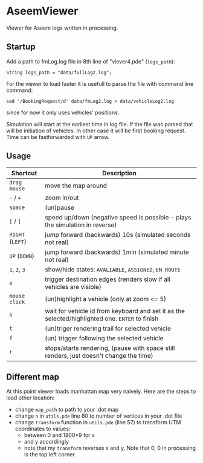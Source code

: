 # AseemViewer
Viewer for Aseem logs written in processing.

## Startup
Add a path to fmLog.log file in 8th line of "viever4.pde" (`logs_path`):
```
String logs_path = "data/fullLog2.log";
```

For the viewer to load faster it is usefull to parse the file with command line command:
```
sed '/BookingRequest/d' data/fmLog2.log > data/vehicleLog2.log 
```
since for now it only uses vehicles' positions.

Simulation will start at the earliest time in log file. If the file was parsed that will be
initiation of vehicles. In other case it will be first booking request. Time can be fastforwarded with `UP` arrow.

## Usage

| Shortcut | Description|
| --- | --- |
| `drag mouse` | move the map around |
| `-` / `+` | zoom in/out |
| `space` | (un)pause |
| `[` / `]` | speed up/down (negative speed is possible - plays the simulation in reverse) |
|  `RIGHT` (`LEFT`)| jump forward (backwards) 10s (simulated seconds not real) |
|`UP` (`DOWN`) | jump forward (backwards) 1min (simulated minute not real) |
| `1`, `2`, `3` | show/hide states: `AVALIABLE`, `ASSIGNED`, `EN ROUTE`| 
| `e` | trigger destination edges (renders slow if all vehicles are visible) |
| `mouse click` | (un)highlight a vehicle (only at zoom <= 5) |
| `h` | wait for vehicle id from keyboard and set it as the selected/highlighted one. `ENTER` to finish |
| `t` | (un)triger rendering trail for selected vehicle |
| `f` | (un) trigger following the selected vehicle |
| `r` | stops/starts rendering, (pause with space still renders, just doesn't change the time) |

## Different map

At this point viewer loads manhattan map very naively. Here are the steps to load other location:
- change `map_path` to path to your .dot map
- change `n` in `utils.pde` line 80 to number of vertices in your .dot file
- change `transform` function in `utils.pde` (line 57) to transform UTM coordinates to values:
  - between 0 and 1800*9 for x
  - and y accordingly
  - note that my `transform` reverses x and y. Note that 0, 0 in processing is the top left corner
